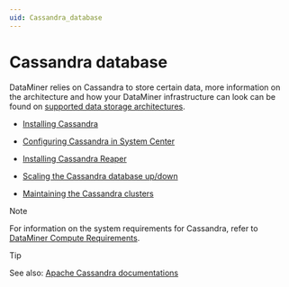 ```yaml
---
uid: Cassandra_database
---
```


# Cassandra database

DataMiner relies on Cassandra to store certain data, more information on the architecture and how your DataMiner infrastructure can look can be found on [supported data storage architectures](https://community.dataminer.services/supported-system-data-storage-architectures/).

- [Installing Cassandra](xref:Installig_Cassandra)

- [Configuring Cassandra in System Center](xref:Configuring_DataMiner_Cassandra)

- [Installing Cassandra Reaper](xref:Installing_Cassandra_Reaper)

- [Scaling the Cassandra database up/down](xref:Scale_Cassandra_Database)

- [Maintaining the Cassandra clusters](xref:Maintain_Cassandra_clusters)

> [!NOTE]
> For information on the system requirements for Cassandra, refer to [DataMiner Compute Requirements](https://community.dataminer.services/dataminer-compute-requirements/).

> [!TIP]
> See also: [Apache Cassandra documentations](https://cassandra.apache.org/doc/latest/)